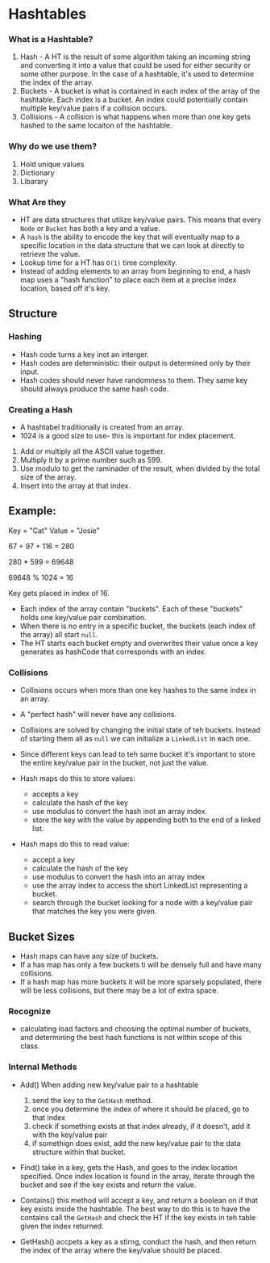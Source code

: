 # Hashtables

### What is a Hashtable?

1. Hash - A HT is the result of some algorithm taking an incoming string and converting it into a value that could be used for either security or some other purpose. In the case of a hashtable, it's used to determine the index of the array.
2. Buckets - A bucket is what is contained in each index of the array of the hashtable. Each index is a bucket. An index could potentially contain multiple key/value pairs if a collision occurs.
3. Collisions - A collision is what happens when more than one key gets hashed to the same locaiton of the hashtable.

### Why do we use them?

1. Hold unique values
2. Dictionary
3. Libarary

### What Are they

- HT are data structures that utilize key/value pairs. This means that every `Node` or `Bucket` has both a key and a value.
- A `hash` is the ability to encode the key that will eventually map to a specific location in the data structure that we can look at directly to retrieve the value.
- Lookup time for a HT has `O(1)` time complexity.
- Instead of adding elements to an array from beginning to end, a hash map uses a "hash function" to place each item at a precise index location, based off it's key.

## Structure

### Hashing

- Hash code turns a key inot an interger.
- Hash codes are deterministic: their output is determined only by their input.
- Hash codes should never have randomness to them. They same key should always produce the same hash code.

### Creating a Hash

- A hashtabel traditionally is created from an array. 
- 1024 is a good size to use- this is important for index placement.
1. Add or multiply all the ASCII value together.
2. Multiply it by a prime number such as 599.
3. Use modulo to get the raminader of the result, when divided by the total size of the array.
4. Insert into the array at that index.

## Example:

Key = "Cat"
Value = "Josie"

67 + 97 + 116 = 280

280 * 599 = 69648

69648 % 1024 = 16

Key gets placed in index of 16.

- Each index of the array contain "buckets". Each of these "buckets" holds one key/value pair combination.
- When there is no entry in a specific bucket, the buckets (each index of the array) all start `null`.
- The HT starts each bucket empty and overwrites their value once a key generates as hashCode that corresponds with an index.

### Collisions

- Collisions occurs when more than one key hashes to the same index in an array. 
- A "perfect hash" will never have any collisions.
- Collisions are solved by changing the initial state of teh buckets. Instead of starting them all as `null` we can initialize a `LinkedList` in each one.
- Since different keys can lead to teh same bucket it's important to store the entire key/value pair in the bucket, not just the value.
- Hash maps do this to store values:
    - accepts a key
    - calculate the hash of the key
    - use modulus to convert the hash inot an array index.
    - store the key with the value by appending both to the end of a linked list.

- Hash maps do this to read value:
    - accept a key
    - calculate the hash of the key
    - use modulus to convert the hash into an array index
    - use the array index to access the short LinkedList representing a bucket.
    - search through the bucket looking for a node with a key/value pair that matches the key you were given.

## Bucket Sizes

- Hash maps can have any size of buckets.
- If a has map has only a few buckets ti will be densely full and have many collisions. 
- If a hash map has more buckets it will be more sparsely populated, there will be less collisions, but there may be a lot of extra space.

### Recognize

- calculating load factors and choosing the optimal number of buckets, and determining the best hash functions is not within scope of this class.

### Internal Methods

- Add() When adding new key/value pair to a hashtable
    1. send the key to the `GetHash` method.
    2. once you determine the index of where it should be placed, go to that index
    3. check if something exists at that index already, if it doesn't, add it with the key/value pair
    4. if somethign does exist, add the new key/value pair to the data structure within that bucket.

- Find() take in a key, gets the Hash, and goes to the index location specified. Once index location is found in the array, iterate through the bucket and see if the key exists and return the value.

- Contains() this method will accept a key, and return a boolean on if that key exists inside the hashtable. The best way to do this is to have the contains call the `GetHash` and check the HT if the key exists in teh table given the index returned.

- GetHash() accpets a key as a stirng, conduct the hash, and then return the index of the array where the key/value should be placed.
